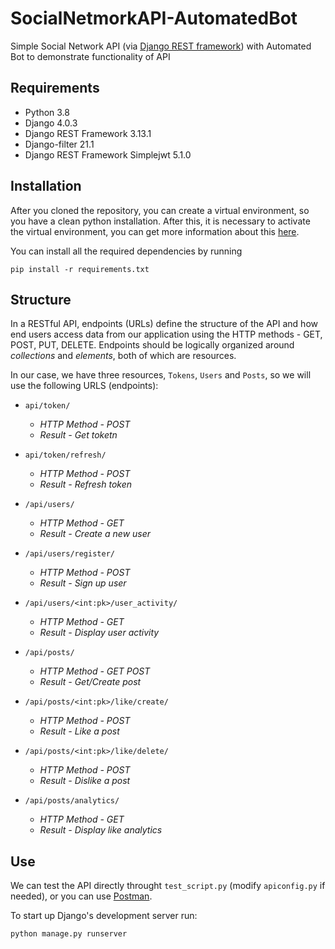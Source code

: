 # SocialNetmorkAPI-AutomatedBot
Simple Social Network API (via [Django REST framework](http://www.django-rest-framework.org/)) with Automated Bot to demonstrate functionality of API

## Requirements
- Python 3.8
- Django 4.0.3
- Django REST Framework 3.13.1
- Django-filter 21.1
- Django REST Framework Simplejwt 5.1.0 

## Installation
After you cloned the repository, you can create a virtual environment, so you have a clean python installation. After this, it is necessary to activate the virtual environment, you can get more information about this [here](https://docs.python.org/3/tutorial/venv.html).

You can install all the required dependencies by running
```
pip install -r requirements.txt
```

## Structure
In a RESTful API, endpoints (URLs) define the structure of the API and how end users access data from our application using the HTTP methods - GET, POST, PUT, DELETE. Endpoints should be logically organized around _collections_ and _elements_, both of which are resources.

In our case, we have three resources, `Tokens`, `Users` and `Posts`, so we will use the following URLS (endpoints):
 - `api/token/` 
    - _HTTP Method - POST_
    - _Result - Get toketn_
 - `api/token/refresh/`
    - _HTTP Method - POST_
    - _Result - Refresh token_

 - `/api/users/` 
    - _HTTP Method - GET_
    - _Result - Create a new user_
 - `/api/users/register/`
    - _HTTP Method - POST_
    - _Result - Sign up user_
 - `/api/users/<int:pk>/user_activity/` 
    - _HTTP Method - GET_
    - _Result - Display user activity_

 - `/api/posts/` 
    - _HTTP Method - GET POST_
    - _Result - Get/Create post_
 - `/api/posts/<int:pk>/like/create/`
    - _HTTP Method - POST_
    - _Result - Like a post_
 - `/api/posts/<int:pk>/like/delete/` 
    - _HTTP Method - POST_
    - _Result - Dislike a post_
 - `/api/posts/analytics/` 
    - _HTTP Method - GET_
    - _Result - Display like analytics_

## Use
We can test the API directly throught `test_script.py` (modify `apiconfig.py` if needed), or you can use [Postman](https://www.postman.com/).

To start up Django's development server run:
```
python manage.py runserver
```

